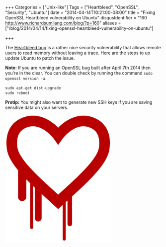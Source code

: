 +++
Categories = ["Unix-like"]
Tags = ["Heartbleed", "OpenSSL", "Security", "Ubuntu"]
date = "2014-04-14T10:21:00-08:00"
title = "Fixing OpenSSL Heartbleed vulnerability on Ubuntu"
disqusIdentifier = "160 http://www.richardsumilang.com/blog/?p=160"
aliases = ["/blog/2014/04/14/fixing-openssl-heartbleed-vulnerability-on-ubuntu"]

+++

[1]: https://heartbleed.com/ "Heartbleed bug"

The [Heartbleed bug][1] is a rather nice security vulnerability that allows
remote users to read memory without leaving a trace. Here are the steps to up
update Ubuntu to patch the issue.

<!--more-->

**Note:** If you are running an OpenSSL bug built after April 7th 2014 then
you're in the clear. You can double check by running the command
`sudo openssl version -a`.

<pre><code class="language-bash">sudo apt-get dist-upgrade
sudo reboot</code></pre>

**Protip:** You might also want to generate new SSH keys if you are saving
sensitive data on your servers.

<img src="/images/unix-like/security/heartbleed.png" alt="Heartbleed Bug" class="center" loading="lazy" />
